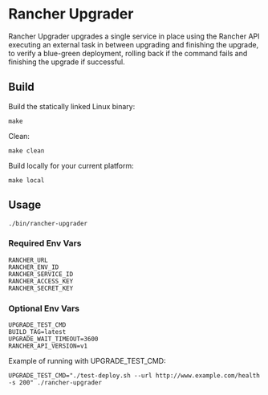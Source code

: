 Rancher Upgrader
================

Rancher Upgrader upgrades a single service in place using the Rancher API executing an external task in
between upgrading and finishing the upgrade, to verify a blue-green deployment, rolling back if the
command fails and finishing the upgrade if successful.

Build
-----

Build the statically linked Linux binary:

```
make
```

Clean:

```
make clean
```

Build locally for your current platform:

```
make local
```

Usage
-----

`./bin/rancher-upgrader`

### Required Env Vars

```
RANCHER_URL
RANCHER_ENV_ID
RANCHER_SERVICE_ID
RANCHER_ACCESS_KEY
RANCHER_SECRET_KEY
```

### Optional Env Vars

```
UPGRADE_TEST_CMD
BUILD_TAG=latest
UPGRADE_WAIT_TIMEOUT=3600
RANCHER_API_VERSION=v1
```

Example of running with UPGRADE_TEST_CMD:

```
UPGRADE_TEST_CMD="./test-deploy.sh --url http://www.example.com/health -s 200" ./rancher-upgrader
```
